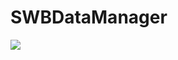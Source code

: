 # SWBDataManager
[![](https://jitpack.io/v/FST2015PM/SWBDataManager.svg)](https://jitpack.io/#FST2015PM/SWBDataManager)
